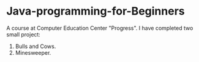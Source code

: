 # Java-programming-for-Beginners
A course at Computer Education Center "Progress".
I have completed two small project:
1. Bulls and Cows.
2. Minesweeper.
